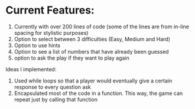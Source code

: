 # Current Features:
1. Currently with over 200 lines of code (some of the lines are from in-line spacing for stylistic purposes)
2. Option to select between 3 difficulties (Easy, Medium and Hard)
3. Option to use hints
4. Option to see a list of numbers that have already been guessed
5. option to ask the play if they want to play again

Ideas I implemented:
1. Used while loops so that a player would eventually give a certain response to every question ask
2. Encapsulated most of the code in a function. This way, the game can repeat just by calling that function
